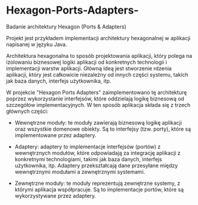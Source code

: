 # Hexagon-Ports-Adapters-
Badanie architektury Hexagon (Ports &amp; Adapters)

Projekt jest przykładem implementacji architektury hexagonalnej w aplikacji napisanej w języku Java.

Architektura hexagonalna to sposób projektowania aplikacji, który polega na izolowaniu biznesowej logiki aplikacji od konkretnych technologii i implementacji warstw aplikacji. Główną ideą jest stworzenie rdzenia aplikacji, który jest całkowicie niezależny od innych części systemu, takich jak baza danych, interfejs użytkownika, itp.

W projekcie "Hexagon Ports Adapters" zaimplementowano tę architekturę poprzez wykorzystanie interfejsów, które oddzielają logikę biznesową od szczegółów implementacyjnych. W ten sposób aplikacja składa się z trzech głównych części:

- Wewnętrzne moduły: te moduły zawierają biznesową logikę aplikacji oraz wszystkie domenowe obiekty. Są to interfejsy (tzw. porty), które są implementowane przez adaptery.

- Adaptery: adaptery to implementacje interfejsów (portów) z wewnętrznych modułów, które odpowiadają za integrację aplikacji z konkretnymi technologiami, takimi jak baza danych, interfejs użytkownika, itp. Adaptery przekształcają dane przesyłane między wewnętrznymi modułami a zewnętrznymi systemami.

- Zewnętrzne moduły: te moduły reprezentują zewnętrzne systemy, z którymi aplikacja współpracuje. Są to implementacje portów, które są wykorzystywane przez adaptery.
